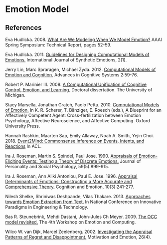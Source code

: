 # Emotion Model

## References

Eva Hudlicka. 2008. [What Are We Modeling When We Model Emotion?](https://github.com/threelittlemonkeys/emotion-model/blob/master/references/hudlicka_2008.pdf) AAAI Spring Symposium: Technical Report, pages 52-59.

Eva Hudlicka. 2011. [Guidelines for Designing Computational Models of Emotions.](https://github.com/threelittlemonkeys/emotion-model/blob/master/references/hudlicka_2011.pdf) International Journal of Synthetic Emotions, 2(1).

Jerry Lin, Marc Spraragen, Michael Zyda. 2012. [Computational Models of Emotion and Cognition.](https://github.com/threelittlemonkeys/emotion-model/blob/master/references/lin_et_al_2012.pdf) Advances in Cognitive Systems 2:59-76.

Robert P. Marinier III. 2008. [A Computational Unification of Cognitive Control, Emotion, and Learning.](https://github.com/threelittlemonkeys/emotion-model/blob/master/references/marinier_iii_2008.pdf) Doctoral dissertation. The University of Michigan.

Stacy Marsella, Jonathan Gratch, Paolo Petta. 2010. [Computational Models of Emotion.](https://github.com/threelittlemonkeys/emotion-model/blob/master/references/marsella_et_al_2010.pdf) In K. R. Scherer, T. Bänziger, E. Roesch (eds.), A Blueprint for an Affectively Competent Agent: Cross-fertilization between Emotion Psychology, Affective Neuroscience, and Affective Computing. Oxford University Press.

Hannah Rashkin, Maarten Sap, Emily Allaway, Noah A. Smith, Yejin Choi. 2018. [Event2Mind: Commonsense Inference on Events, Intents, and Reactions](https://github.com/threelittlemonkeys/emotion-model/blob/master/references/rashkin_et_al_2018.pdf) In ACL.

Ira J. Roseman, Martin S. Spindel, Paul Jose. 1990. [Appraisals of Emotion-Eliciting Events: Testing a Theory of Discrete Emotions.](https://github.com/threelittlemonkeys/emotion-model/blob/master/references/roseman_et_al_1990.pdf) Journal of Personality and Social Psychology, 59(5):899-915.

Ira J. Roseman, Ann Aliki Antoniou, Paul E. Jose. 1996. [Appraisal Determinants of Emotions: Constructing a More Accurate and Comprehensive Theory.](https://github.com/threelittlemonkeys/emotion-model/blob/master/references/roseman_et_al_1996.pdf) Cognition and Emotion, 10(3):241-277.

Nilesh Shelke, Shriniwas Deshpande, Vilas Thakare. 2013. [Approaches towards Emotion Extraction from Text.](https://github.com/threelittlemonkeys/emotion-model/blob/master/references/shelke_et_al_2017.pdf) In National Conference on Innovative Paradigms in Engineering & Technology.

Bas R. Steunebrink, Mehdi Dastani, John-Jules Ch Meyer. 2009. [The OCC model revisited.](https://github.com/threelittlemonkeys/emotion-model/blob/master/references/steunebrink_et_al_2009.pdf) The 4th Workshop on Emotion and Computing.

Wilco W. van Dijk, Marcel Zeelenberg. 2002. [Investigating the Appraisal Patterns of Regret and Disappointment.](https://github.com/threelittlemonkeys/emotion-model/blob/master/references/van_dijk_et_al_2002.pdf) Motivation and Emotion, 26(4).
